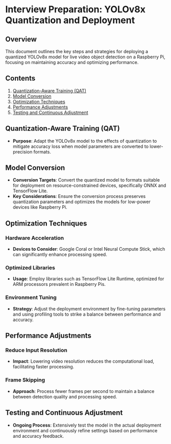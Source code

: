 # Interview Preparation: YOLOv8x Quantization and Deployment

## Overview
This document outlines the key steps and strategies for deploying a quantized YOLOv8x model for live video object detection on a Raspberry Pi, focusing on maintaining accuracy and optimizing performance.

## Contents

1. [Quantization-Aware Training (QAT)](#quantization-aware-training-qat)
2. [Model Conversion](#model-conversion)
3. [Optimization Techniques](#optimization-techniques)
4. [Performance Adjustments](#performance-adjustments)
5. [Testing and Continuous Adjustment](#testing-and-continuous-adjustment)

## Quantization-Aware Training (QAT)
- **Purpose**: Adapt the YOLOv8x model to the effects of quantization to mitigate accuracy loss when model parameters are converted to lower-precision formats.

## Model Conversion
- **Conversion Targets**: Convert the quantized model to formats suitable for deployment on resource-constrained devices, specifically ONNX and TensorFlow Lite.
- **Key Considerations**: Ensure the conversion process preserves quantization parameters and optimizes the models for low-power devices like Raspberry Pi.

## Optimization Techniques
### Hardware Acceleration
- **Devices to Consider**: Google Coral or Intel Neural Compute Stick, which can significantly enhance processing speed.

### Optimized Libraries
- **Usage**: Employ libraries such as TensorFlow Lite Runtime, optimized for ARM processors prevalent in Raspberry Pis.

### Environment Tuning
- **Strategy**: Adjust the deployment environment by fine-tuning parameters and using profiling tools to strike a balance between performance and accuracy.

## Performance Adjustments
### Reduce Input Resolution
- **Impact**: Lowering video resolution reduces the computational load, facilitating faster processing.

### Frame Skipping
- **Approach**: Process fewer frames per second to maintain a balance between detection quality and processing speed.

## Testing and Continuous Adjustment
- **Ongoing Process**: Extensively test the model in the actual deployment environment and continuously refine settings based on performance and accuracy feedback.

